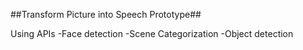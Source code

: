 ##Transform Picture into Speech Prototype##

Using APIs
-Face detection
-Scene Categorization 
-Object detection 


